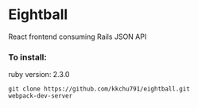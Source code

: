 # Eightball
React frontend consuming Rails JSON API

### To install:

ruby version: 2.3.0

```
git clone https://github.com/kkchu791/eightball.git
webpack-dev-server
```


